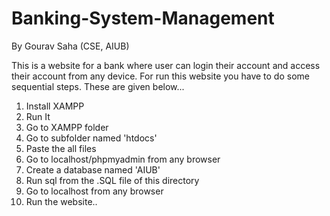 # Banking-System-Management
By Gourav Saha (CSE, AIUB)

This is a website for a bank where user can login their account and access their account from any device. 
For run this website you have to do some sequential steps. These are given below...
1. Install XAMPP
2. Run It
3. Go to XAMPP folder
4. Go to subfolder named 'htdocs'
5. Paste the all files
6. Go to localhost/phpmyadmin from any browser
7. Create a database named 'AIUB'
8. Run sql from the .SQL file of this directory
9. Go to localhost from any browser
10. Run the website.. 
